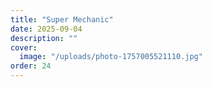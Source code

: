 ```yaml
---
title: "Super Mechanic"
date: 2025-09-04
description: ""
cover:
  image: "/uploads/photo-1757005521110.jpg"
order: 24
---
```


